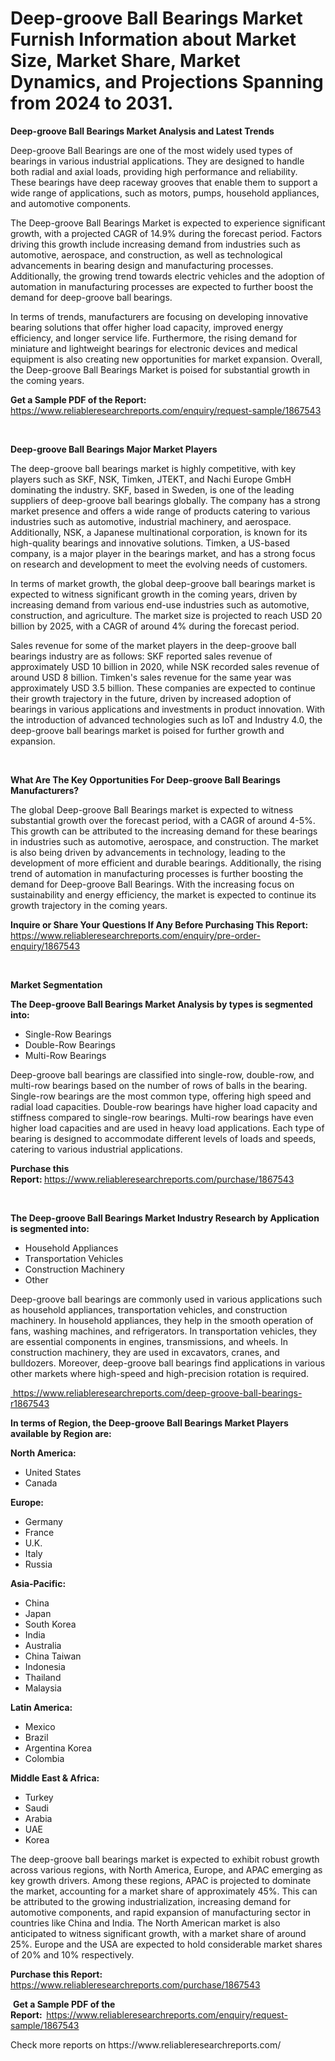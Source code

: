 <p><h1>Deep-groove Ball Bearings Market Furnish Information about Market Size, Market Share, Market Dynamics, and Projections Spanning from 2024 to 2031.</h1></p><p><strong>Deep-groove Ball Bearings Market Analysis and Latest Trends</strong></p>
<p><p>Deep-groove Ball Bearings are one of the most widely used types of bearings in various industrial applications. They are designed to handle both radial and axial loads, providing high performance and reliability. These bearings have deep raceway grooves that enable them to support a wide range of applications, such as motors, pumps, household appliances, and automotive components.</p><p>The Deep-groove Ball Bearings Market is expected to experience significant growth, with a projected CAGR of 14.9% during the forecast period. Factors driving this growth include increasing demand from industries such as automotive, aerospace, and construction, as well as technological advancements in bearing design and manufacturing processes. Additionally, the growing trend towards electric vehicles and the adoption of automation in manufacturing processes are expected to further boost the demand for deep-groove ball bearings.</p><p>In terms of trends, manufacturers are focusing on developing innovative bearing solutions that offer higher load capacity, improved energy efficiency, and longer service life. Furthermore, the rising demand for miniature and lightweight bearings for electronic devices and medical equipment is also creating new opportunities for market expansion. Overall, the Deep-groove Ball Bearings Market is poised for substantial growth in the coming years.</p></p>
<p><strong>Get a Sample PDF of the Report:&nbsp;</strong> <a href="https://www.reliableresearchreports.com/enquiry/request-sample/1867543">https://www.reliableresearchreports.com/enquiry/request-sample/1867543</a></p>
<p>&nbsp;</p>
<p><strong>Deep-groove Ball Bearings Major Market Players</strong></p>
<p><p>The deep-groove ball bearings market is highly competitive, with key players such as SKF, NSK, Timken, JTEKT, and Nachi Europe GmbH dominating the industry. SKF, based in Sweden, is one of the leading suppliers of deep-groove ball bearings globally. The company has a strong market presence and offers a wide range of products catering to various industries such as automotive, industrial machinery, and aerospace. Additionally, NSK, a Japanese multinational corporation, is known for its high-quality bearings and innovative solutions. Timken, a US-based company, is a major player in the bearings market, and has a strong focus on research and development to meet the evolving needs of customers.</p><p>In terms of market growth, the global deep-groove ball bearings market is expected to witness significant growth in the coming years, driven by increasing demand from various end-use industries such as automotive, construction, and agriculture. The market size is projected to reach USD 20 billion by 2025, with a CAGR of around 4% during the forecast period.</p><p>Sales revenue for some of the market players in the deep-groove ball bearings industry are as follows: SKF reported sales revenue of approximately USD 10 billion in 2020, while NSK recorded sales revenue of around USD 8 billion. Timken's sales revenue for the same year was approximately USD 3.5 billion. These companies are expected to continue their growth trajectory in the future, driven by increased adoption of bearings in various applications and investments in product innovation. With the introduction of advanced technologies such as IoT and Industry 4.0, the deep-groove ball bearings market is poised for further growth and expansion.</p></p>
<p>&nbsp;</p>
<p><strong>What Are The Key Opportunities For Deep-groove Ball Bearings Manufacturers?</strong></p>
<p><p>The global Deep-groove Ball Bearings market is expected to witness substantial growth over the forecast period, with a CAGR of around 4-5%. This growth can be attributed to the increasing demand for these bearings in industries such as automotive, aerospace, and construction. The market is also being driven by advancements in technology, leading to the development of more efficient and durable bearings. Additionally, the rising trend of automation in manufacturing processes is further boosting the demand for Deep-groove Ball Bearings. With the increasing focus on sustainability and energy efficiency, the market is expected to continue its growth trajectory in the coming years.</p></p>
<p><strong>Inquire or Share Your Questions If Any Before Purchasing This Report:</strong> <a href="https://www.reliableresearchreports.com/enquiry/pre-order-enquiry/1867543">https://www.reliableresearchreports.com/enquiry/pre-order-enquiry/1867543</a></p>
<p>&nbsp;</p>
<p><strong>Market Segmentation</strong></p>
<p><strong>The Deep-groove Ball Bearings Market Analysis by types is segmented into:</strong></p>
<p><ul><li>Single-Row Bearings</li><li>Double-Row Bearings</li><li>Multi-Row Bearings</li></ul></p>
<p><p>Deep-groove ball bearings are classified into single-row, double-row, and multi-row bearings based on the number of rows of balls in the bearing. Single-row bearings are the most common type, offering high speed and radial load capacities. Double-row bearings have higher load capacity and stiffness compared to single-row bearings. Multi-row bearings have even higher load capacities and are used in heavy load applications. Each type of bearing is designed to accommodate different levels of loads and speeds, catering to various industrial applications.</p></p>
<p><strong>Purchase this Report:&nbsp;</strong><a href="https://www.reliableresearchreports.com/purchase/1867543">https://www.reliableresearchreports.com/purchase/1867543</a></p>
<p>&nbsp;</p>
<p><strong>The Deep-groove Ball Bearings Market Industry Research by Application is segmented into:</strong></p>
<p><ul><li>Household Appliances</li><li>Transportation Vehicles</li><li>Construction Machinery</li><li>Other</li></ul></p>
<p><p>Deep-groove ball bearings are commonly used in various applications such as household appliances, transportation vehicles, and construction machinery. In household appliances, they help in the smooth operation of fans, washing machines, and refrigerators. In transportation vehicles, they are essential components in engines, transmissions, and wheels. In construction machinery, they are used in excavators, cranes, and bulldozers. Moreover, deep-groove ball bearings find applications in various other markets where high-speed and high-precision rotation is required.</p></p>
<p><a href="https://www.reliableresearchreports.com/deep-groove-ball-bearings-r1867543">&nbsp;https://www.reliableresearchreports.com/deep-groove-ball-bearings-r1867543</a></p>
<p><strong>In terms of Region, the Deep-groove Ball Bearings Market Players available by Region are:</strong></p>
<p>
    <p> <strong> North America: </strong>
        <ul>
            <li>United States</li>
            <li>Canada</li>
        </ul>
        </p> 
    <p> <strong> Europe: </strong>
        <ul>
            <li>Germany</li>
            <li>France</li>
            <li>U.K.</li>
            <li>Italy</li>
            <li>Russia</li>
        </ul>
        </p> 
    <p> <strong> Asia-Pacific: </strong>
        <ul>
            <li>China</li>
            <li>Japan</li>
            <li>South Korea</li>
            <li>India</li>
            <li>Australia</li>
            <li>China Taiwan</li>
            <li>Indonesia</li>
            <li>Thailand</li>
            <li>Malaysia</li>
        </ul>
        </p> 
    <p> <strong> Latin America: </strong>
        <ul>
            <li>Mexico</li>
            <li>Brazil</li>
            <li>Argentina Korea</li>
            <li>Colombia</li>
        </ul>
        </p> 
    <p> <strong> Middle East & Africa: </strong>
        <ul>
            <li>Turkey</li>
            <li>Saudi</li>
            <li>Arabia</li>
            <li>UAE</li>
            <li>Korea</li>
        </ul>
    </p>
    </p>
<p><p>The deep-groove ball bearings market is expected to exhibit robust growth across various regions, with North America, Europe, and APAC emerging as key growth drivers. Among these regions, APAC is projected to dominate the market, accounting for a market share of approximately 45%. This can be attributed to the growing industrialization, increasing demand for automotive components, and rapid expansion of manufacturing sector in countries like China and India. The North American market is also anticipated to witness significant growth, with a market share of around 25%. Europe and the USA are expected to hold considerable market shares of 20% and 10% respectively.</p></p>
<p><strong>Purchase this Report: </strong><a href="https://www.reliableresearchreports.com/purchase/1867543">https://www.reliableresearchreports.com/purchase/1867543</a></p>
<p>&nbsp;<strong>Get a Sample PDF of the Report:&nbsp;&nbsp;</strong><a href="https://www.reliableresearchreports.com/enquiry/request-sample/1867543">https://www.reliableresearchreports.com/enquiry/request-sample/1867543</a></p>
<p><strong></strong></p>
<p>Check more reports on https://www.reliableresearchreports.com/</p>